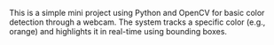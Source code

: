 This is a simple mini project using Python and OpenCV for basic color detection through a webcam. The system tracks a specific color (e.g., orange) and highlights it in real-time using bounding boxes.
